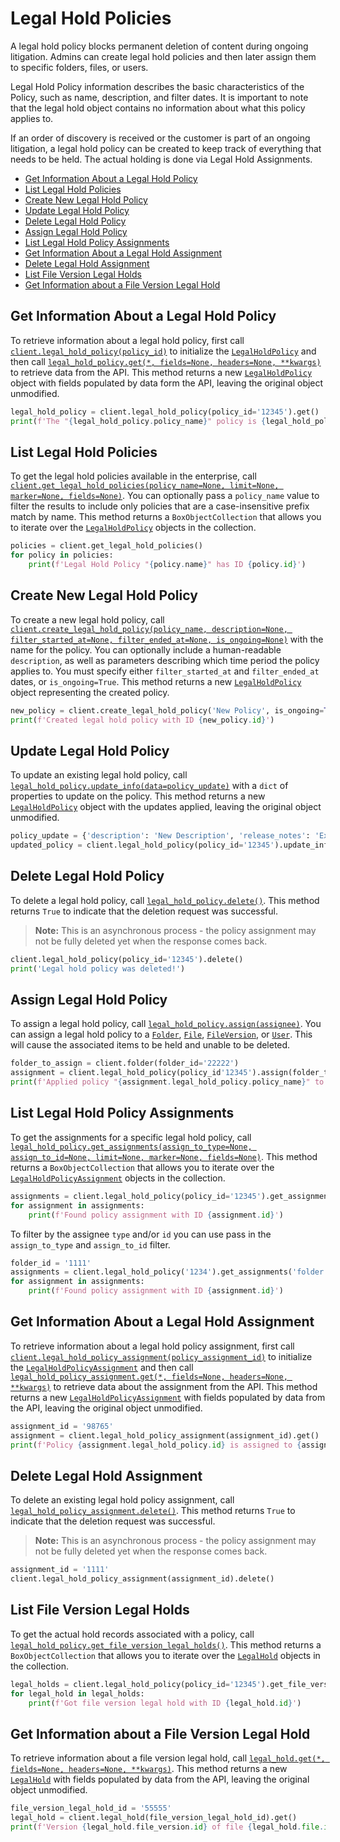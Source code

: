 Legal Hold Policies
===================


A legal hold policy blocks permanent deletion of content during ongoing litigation. Admins can create legal hold
policies and then later assign them to specific folders, files, or users.

Legal Hold Policy information describes the basic characteristics of the Policy, such as name, description, and filter
dates. It is important to note that the legal hold object contains no information about what this policy applies to.

If an order of discovery is received or the customer is part of an ongoing litigation, a legal hold policy can be
created to keep track of everything that needs to be held. The actual holding is done via Legal Hold Assignments.

<!-- START doctoc generated TOC please keep comment here to allow auto update -->
<!-- DON'T EDIT THIS SECTION, INSTEAD RE-RUN doctoc TO UPDATE -->


- [Get Information About a Legal Hold Policy](#get-information-about-a-legal-hold-policy)
- [List Legal Hold Policies](#list-legal-hold-policies)
- [Create New Legal Hold Policy](#create-new-legal-hold-policy)
- [Update Legal Hold Policy](#update-legal-hold-policy)
- [Delete Legal Hold Policy](#delete-legal-hold-policy)
- [Assign Legal Hold Policy](#assign-legal-hold-policy)
- [List Legal Hold Policy Assignments](#list-legal-hold-policy-assignments)
- [Get Information About a Legal Hold Assignment](#get-information-about-a-legal-hold-assignment)
- [Delete Legal Hold Assignment](#delete-legal-hold-assignment)
- [List File Version Legal Holds](#list-file-version-legal-holds)
- [Get Information about a File Version Legal Hold](#get-information-about-a-file-version-legal-hold)

<!-- END doctoc generated TOC please keep comment here to allow auto update -->

Get Information About a Legal Hold Policy
-----------------------------------------

To retrieve information about a legal hold policy, first call [`client.legal_hold_policy(policy_id)`][legal_hold_policy]
to initialize the [`LegalHoldPolicy`][policy_class] and then call [`legal_hold_policy.get(*, fields=None, headers=None, **kwargs)`][get] to
retrieve data from the API.  This method returns a new [`LegalHoldPolicy`][policy_class] object with fields populated by
data form the API, leaving the original object unmodified.

<!-- sample get_legal_hold_policies_id -->
```python
legal_hold_policy = client.legal_hold_policy(policy_id='12345').get()
print(f'The "{legal_hold_policy.policy_name}" policy is {legal_hold_policy.status}')
```

[legal_hold_policy]: https://box-python-sdk.readthedocs.io/en/latest/boxsdk.client.html#boxsdk.client.client.Client.legal_hold_policy
[policy_class]: https://box-python-sdk.readthedocs.io/en/latest/boxsdk.object.html#boxsdk.object.legal_hold_policy.LegalHoldPolicy
[get]: https://box-python-sdk.readthedocs.io/en/latest/boxsdk.object.html#boxsdk.object.base_object.BaseObject.get

List Legal Hold Policies
------------------------

To get the legal hold policies available in the enterprise, call
[`client.get_legal_hold_policies(policy_name=None, limit=None, marker=None, fields=None)`][get_legal_hold_policies].
You can optionally pass a `policy_name` value to filter the results to include only policies that are a case-insensitive
prefix match by name.  This method returns a `BoxObjectCollection` that allows you to iterate over the
[`LegalHoldPolicy`][policy_class] objects in the collection.

<!-- sample get_legal_hold_policies -->
```python
policies = client.get_legal_hold_policies()
for policy in policies:
    print(f'Legal Hold Policy "{policy.name}" has ID {policy.id}')
```

[get_legal_hold_policies]: https://box-python-sdk.readthedocs.io/en/latest/boxsdk.client.html#boxsdk.client.client.Client.get_legal_hold_policies

Create New Legal Hold Policy
----------------------------

To create a new legal hold policy, call
[`client.create_legal_hold_policy(policy_name, description=None, filter_started_at=None, filter_ended_at=None, is_ongoing=None)`][create_legal_hold_policy] with the name for the policy.  You can optionally include a human-readable `description`, as
well as parameters describing which time period the policy applies to.  You must specify either `filter_started_at`
and `filter_ended_at` dates, or `is_ongoing=True`.  This method returns a new [`LegalHoldPolicy`][policy_class] object
representing the created policy.

<!-- sample post_legal_hold_policies -->
```python
new_policy = client.create_legal_hold_policy('New Policy', is_ongoing=True)
print(f'Created legal hold policy with ID {new_policy.id}')
```

[create_legal_hold_policy]: https://box-python-sdk.readthedocs.io/en/latest/boxsdk.client.html#boxsdk.client.client.Client.create_legal_hold_policy

Update Legal Hold Policy
------------------------

To update an existing legal hold policy, call [`legal_hold_policy.update_info(data=policy_update)`][update_info] with
a `dict` of properties to update on the policy. This method returns a new [`LegalHoldPolicy`][policy_class] object
with the updates applied, leaving the original object unmodified.

<!-- sample put_legal_hold_policies_id -->
```python
policy_update = {'description': 'New Description', 'release_notes': 'Example Notes'}
updated_policy = client.legal_hold_policy(policy_id='12345').update_info(data=policy_update)
```

[update_info]: https://box-python-sdk.readthedocs.io/en/latest/boxsdk.object.html#boxsdk.object.base_object.BaseObject.update_info

Delete Legal Hold Policy
------------------------

To delete a legal hold policy, call [`legal_hold_policy.delete()`][delete].  This method returns `True` to indicate that
the deletion request was successful.

> __Note:__ This is an asynchronous process - the policy assignment may not be fully deleted yet when the
> response comes back.

<!-- sample delete_legal_hold_policies_id -->
```python
client.legal_hold_policy(policy_id='12345').delete()
print('Legal hold policy was deleted!')
```

[delete]: https://box-python-sdk.readthedocs.io/en/latest/boxsdk.object.html#boxsdk.object.base_object.BaseObject.delete

Assign Legal Hold Policy
------------------------

To assign a legal hold policy, call [`legal_hold_policy.assign(assignee)`][assign].  You can assign a legal hold policy
to a [`Folder`][folder_class], [`File`][file_class], [`FileVersion`][file_version_class], or [`User`][user_class].
This will cause the associated items to be held and unable to be deleted.

<!-- sample post_legal_hold_policy_assignments -->
```python
folder_to_assign = client.folder(folder_id='22222')
assignment = client.legal_hold_policy(policy_id'12345').assign(folder_to_assign)
print(f'Applied policy "{assignment.legal_hold_policy.policy_name}" to {assignment.assigned_to.type} {assignment.assigned_to.id}')
```

[assign]: https://box-python-sdk.readthedocs.io/en/latest/boxsdk.object.html#boxsdk.object.legal_hold_policy.LegalHoldPolicy.assign
[folder_class]: https://box-python-sdk.readthedocs.io/en/latest/boxsdk.object.html#boxsdk.object.folder.Folder
[file_class]: https://box-python-sdk.readthedocs.io/en/latest/boxsdk.object.html#boxsdk.object.file.File
[file_version_class]: https://box-python-sdk.readthedocs.io/en/latest/boxsdk.object.html#boxsdk.object.file_version.FileVersion
[user_class]: https://box-python-sdk.readthedocs.io/en/latest/boxsdk.object.html#boxsdk.object.user.User

List Legal Hold Policy Assignments
----------------------------------

To get the assignments for a specific legal hold policy, call
[`legal_hold_policy.get_assignments(assign_to_type=None, assign_to_id=None, limit=None, marker=None, fields=None)`][get_assignments].
This method returns a `BoxObjectCollection` that allows you to iterate over the
[`LegalHoldPolicyAssignment`][assignment_class] objects in the collection.

<!-- sample get_legal_hold_policy_assignments -->
```python
assignments = client.legal_hold_policy(policy_id='12345').get_assignments()
for assignment in assignments:
    print(f'Found policy assignment with ID {assignment.id}')
```

To filter by the assignee `type` and/or `id` you can use pass in the `assign_to_type` and `assign_to_id` filter.

```python
folder_id = '1111'
assignments = client.legal_hold_policy('1234').get_assignments('folder', folder_id)
for assignment in assignments:
    print(f'Found policy assignment with ID {assignment.id}')
```

[get_assignments]: https://box-python-sdk.readthedocs.io/en/latest/boxsdk.object.html#boxsdk.object.legal_hold_policy.LegalHoldPolicy.get_assignments
[assignment_class]: https://box-python-sdk.readthedocs.io/en/latest/boxsdk.object.html#boxsdk.object.legal_hold_policy_assignment.LegalHoldPolicyAssignments

Get Information About a Legal Hold Assignment
---------------------------------------------

To retrieve information about a legal hold policy assignment, first call
[`client.legal_hold_policy_assignment(policy_assignment_id)`][legal_hold_policy_assignment] to initialize the
[`LegalHoldPolicyAssignment`][assignment_class] and then call [`legal_hold_policy_assignment.get(*, fields=None, headers=None, **kwargs)`][get] to
retrieve data about the assignment from the API.  This method returns a new
[`LegalHoldPolicyAssignment`][assignment_class] with fields populated by data from the API, leaving the original object
unmodified.

<!-- sample get_legal_hold_policy_assignments_id -->
```python
assignment_id = '98765'
assignment = client.legal_hold_policy_assignment(assignment_id).get()
print(f'Policy {assignment.legal_hold_policy.id} is assigned to {assignment.assigned_to.type} {assignment.assigned_to.id}')
```

[legal_hold_policy_assignment]: https://box-python-sdk.readthedocs.io/en/latest/boxsdk.client.html#boxsdk.client.client.Client.legal_hold_policy_assignment

Delete Legal Hold Assignment
----------------------------

To delete an existing legal hold policy assignment, call [`legal_hold_policy_assignment.delete()`][delete].  This method
returns `True` to indicate that the deletion request was successful.

> __Note:__ This is an asynchronous process - the policy assignment may not be fully deleted yet when the
> response comes back.

<!-- sample delete_legal_hold_policy_assignments_id -->
```python
assignment_id = '1111'
client.legal_hold_policy_assignment(assignment_id).delete()
```

List File Version Legal Holds
-----------------------------

To get the actual hold records associated with a policy, call
[`legal_hold_policy.get_file_version_legal_holds()`][get_file_version_legal_holds].  This method returns a
`BoxObjectCollection` that allows you to iterate over the [`LegalHold`][hold_class] objects in the
collection.

<!-- sample get_file_version_legal_holds -->
```python
legal_holds = client.legal_hold_policy(policy_id='12345').get_file_version_legal_holds()
for legal_hold in legal_holds:
    print(f'Got file version legal hold with ID {legal_hold.id}')
```

[get_file_version_legal_holds]: https://box-python-sdk.readthedocs.io/en/latest/boxsdk.object.html#boxsdk.object.legal_hold_policy.LegalHoldPolicy.get_file_version_legal_holds
[hold_class]: https://box-python-sdk.readthedocs.io/en/latest/boxsdk.object.html#boxsdk.object.legal_hold.LegalHold

Get Information about a File Version Legal Hold
-----------------------------------------------

To retrieve information about a file version legal hold, call [`legal_hold.get(*, fields=None, headers=None, **kwargs)`][get].  This method
returns a new [`LegalHold`][hold_class] with fields populated by data from the API, leaving the original object
unmodified.

<!-- sample get_file_version_legal_holds_id -->
```python
file_version_legal_hold_id = '55555'
legal_hold = client.legal_hold(file_version_legal_hold_id).get()
print(f'Version {legal_hold.file_version.id} of file {legal_hold.file.id} is held by {len(legal_hold.legal_hold_policy_assignments)} assignment(s)')
```
